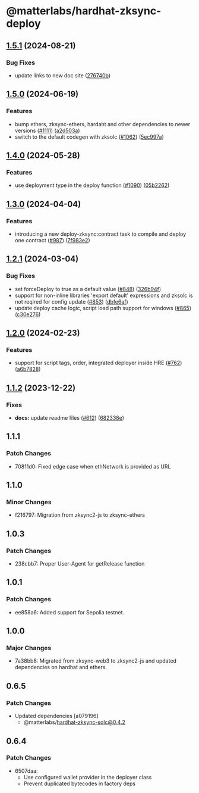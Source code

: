 # @matterlabs/hardhat-zksync-deploy

## [1.5.1](https://github.com/matter-labs/hardhat-zksync/compare/@matterlabs/hardhat-zksync-deploy-v1.5.0...@matterlabs/hardhat-zksync-deploy-v1.5.1) (2024-08-21)


### Bug Fixes

* update links to new doc site ([276740b](https://github.com/matter-labs/hardhat-zksync/commit/276740ba5abf8b5775e135b5653824d6456a7e4f))

## [1.5.0](https://github.com/matter-labs/hardhat-zksync/compare/@matterlabs/hardhat-zksync-deploy-v1.4.0...@matterlabs/hardhat-zksync-deploy-v1.5.0) (2024-06-19)


### Features

* bump ethers, zksync-ethers, hardaht and other dependencies to newer versions ([#1111](https://github.com/matter-labs/hardhat-zksync/issues/1111)) ([a2d503a](https://github.com/matter-labs/hardhat-zksync/commit/a2d503abe3f504859651f22998046576eddf6579))
* switch to the default codegen with zksolc ([#1062](https://github.com/matter-labs/hardhat-zksync/issues/1062)) ([5ec997a](https://github.com/matter-labs/hardhat-zksync/commit/5ec997aaa83ba18d978f10b96f489513f6c4dd9f))

## [1.4.0](https://github.com/matter-labs/hardhat-zksync/compare/@matterlabs/hardhat-zksync-deploy-v1.3.0...@matterlabs/hardhat-zksync-deploy-v1.4.0) (2024-05-28)


### Features

* use deployment type in the deploy function ([#1090](https://github.com/matter-labs/hardhat-zksync/issues/1090)) ([05b2262](https://github.com/matter-labs/hardhat-zksync/commit/05b2262ff148369297c2098a95775d265b3efd41))

## [1.3.0](https://github.com/matter-labs/hardhat-zksync/compare/@matterlabs/hardhat-zksync-deploy-v1.2.1...@matterlabs/hardhat-zksync-deploy-v1.3.0) (2024-04-04)


### Features

* introducing a new deploy-zksync:contract task to compile and deploy one contract ([#987](https://github.com/matter-labs/hardhat-zksync/issues/987)) ([7f983e2](https://github.com/matter-labs/hardhat-zksync/commit/7f983e2dbc28b072901403e0f375ef798716129e))

## [1.2.1](https://github.com/matter-labs/hardhat-zksync/compare/@matterlabs/hardhat-zksync-deploy-v1.2.0...@matterlabs/hardhat-zksync-deploy-v1.2.1) (2024-03-04)


### Bug Fixes

* set forceDeploy to true as a default value ([#848](https://github.com/matter-labs/hardhat-zksync/issues/848)) ([326b94f](https://github.com/matter-labs/hardhat-zksync/commit/326b94f3192ae1177f5b92c186c458df246f865e))
* support for non-inline libraries 'export default' expressions and zksolc is not reqired for config update ([#853](https://github.com/matter-labs/hardhat-zksync/issues/853)) ([dbfe6af](https://github.com/matter-labs/hardhat-zksync/commit/dbfe6af0590d85da877a6f541244492fc0efcb67))
* update deploy cache logic, script load path support for windows ([#865](https://github.com/matter-labs/hardhat-zksync/issues/865)) ([c30e276](https://github.com/matter-labs/hardhat-zksync/commit/c30e276903e97b12283bb742659e513bdb9dafe6))

## [1.2.0](https://github.com/matter-labs/hardhat-zksync/compare/@matterlabs/hardhat-zksync-deploy-v1.1.2...@matterlabs/hardhat-zksync-deploy-v1.2.0) (2024-02-23)


### Features

* support for script tags, order, integrated deployer inside HRE ([#762](https://github.com/matter-labs/hardhat-zksync/issues/762)) ([a6b7828](https://github.com/matter-labs/hardhat-zksync/commit/a6b7828cd390087f426c97439eb1a2aeb686cf95))

## [1.1.2](https://github.com/matter-labs/hardhat-zksync/compare/@matterlabs/hardhat-zksync-deploy@1.1.1...@matterlabs/hardhat-zksync-deploy-v1.1.2) (2023-12-22)


### Fixes

* **docs:** update readme files ([#612](https://github.com/matter-labs/hardhat-zksync/issues/612)) ([682338e](https://github.com/matter-labs/hardhat-zksync/commit/682338e60f52021206325ff6eeec2c394a118642))

## 1.1.1

### Patch Changes

- 70811d0: Fixed edge case when ethNetwork is provided as URL

## 1.1.0

### Minor Changes

- f216797: Migration from zksync2-js to zksync-ethers

## 1.0.3

### Patch Changes

- 238cbb7: Proper User-Agent for getRelease function

## 1.0.1

### Patch Changes

- ee858a6: Added support for Sepolia testnet.

## 1.0.0

### Major Changes

- 7a38bb8: Migrated from zksync-web3 to zksync2-js and updated dependencies on hardhat and ethers.

## 0.6.5

### Patch Changes

- Updated dependencies [a079196]
  - @matterlabs/hardhat-zksync-solc@0.4.2

## 0.6.4

### Patch Changes

- 6507daa:
  - Use configured wallet provider in the deployer class
  - Prevent duplicated bytecodes in factory deps
